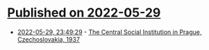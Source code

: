 # [Published on 2022-05-29](index.md)

* [2022-05-29, 23:49:29](https://news.ycombinator.com/item?id=31554024) - [The Central Social Institution in Prague, Czechoslovakia, 1937](https://www.vintag.es/2020/01/central-social-institution-prague.html)
